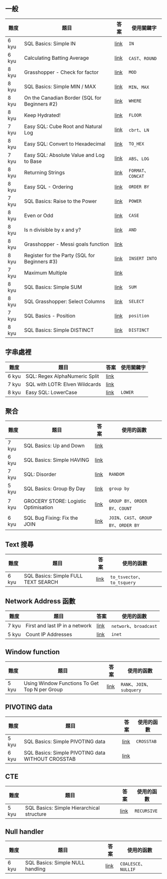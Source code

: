 ## 一般
|難度|題目|答案|使用關鍵字|
|---|---|---|---|
|6 kyu|SQL Basics: Simple IN|[link](/6kyu/Simple-IN.md)|`IN`|
|6 kyu|Calculating Batting Average|[link](/6kyu/CalculatingBattingAverage.md)|`CAST`、`ROUND`|
|8 kyu|Grasshopper - Check for factor|[link](/8kyu/Grasshopper-Check-for-factor.md)|`MOD`|
|8 kyu|SQL Basics: Simple MIN / MAX|[link](/8kyu/SQL-Basics-Simple-MIN-MAX.md)|`MIN`、`MAX`|
|8 kyu|On the Canadian Border (SQL for Beginners #2)|[link](/8kyu/On-the-Canadian-Border-(SQL-for-Beginners#2).md)|`WHERE`|
|8 kyu|Keep Hydrated!|[link](/8kyu/Keep-Hydrated.md)|`FLOOR`|
|7 kyu |Easy SQL: Cube Root and Natural Log|[link](/7kyu/Easy-SQL-Cube-Root-and-Natural-Log.md)|`cbrt`、`LN`|
|8 kyu|Easy SQL: Convert to Hexadecimal|[link](/8kyu/Easy-SQL-Convert-to-Hexadecimal.md)|`TO_HEX`|
|7 kyu|Easy SQL: Absolute Value and Log to Base|[link](/8kyu/Easy-SQL-Absolute-Value-and-Log-to-Base.md)|`ABS`、`LOG`|
|8 kyu|Returning Strings|[link](/8kyu/Returning-Strings.md)|`FORMAT`、`CONCAT`|
|8 kyu|Easy SQL - Ordering|[link](/8kyu/Easy-SQL-Ordering.md)|`ORDER BY`|
|7 kyu|SQL Basics: Raise to the Power|[link](/7kyu/SQL-Basics-Raise-to-the-Power.md)|`POWER`|
|8 kyu|Even or Odd|[link](/8kyu/Even-or-Odd.md)|`CASE`|
|8 kyu|Is n divisible by x and y?|[link](/8kyu/Is-n-divisible-by-x-and-y.md)|`AND`|
|8 kyu|Grasshopper - Messi goals function|[link](/8kyu/Grasshopper-Messi-goals-function.md)||
|8 kyu|Register for the Party (SQL for Beginners #3)|[link](/8kyu/Register-for-the-Party.md)|`INSERT INTO`|
|7 kyu|Maximum Multiple|[link](/7kyu/Maximum-Multiple.md)||
|8 kyu|SQL Basics: Simple SUM|[link](/8kyu/SQL-Basics-Simple-SUM.md)|`SUM`|
|8 kyu|SQL Grasshopper: Select Columns|[link](/8kyu/SQL-Grasshopper-Select-Columns.md)|`SELECT`|
|7 kyu|SQL Basics - Position|[link](/7kyu/SQL-Basics-Position.md)|`position`|
|8 kyu|SQL Basics: Simple DISTINCT|[link](/8kyu/SQL-Basics-Simple-DISTINCT.md)|`DISTINCT`|
## 字串處裡
|難度|題目|答案|使用關鍵字|
|---|---|---|---|
|6 kyu|SQL: Regex AlphaNumeric Split|[link](/6kyu/RegexAlphaNumericSplit.md)||
|7 kyu|SQL with LOTR: Elven Wildcards|[link](/7kyu/Elven-Wildcards.md)||
|8 kyu|Easy SQL: LowerCase|[link](/8kyu/Easy-SQL-LowerCase.md)|`LOWER`|

## 聚合
|難度|題目|答案|使用的函數|
|---|---|---|---|
|7 kyu|SQL Basics: Up and Down|[link](/7kyu/Up-and-Down.md)||
|6 kyu|SQL Basics: Simple HAVING|[link](6kyu/Simple-HAVING.md)||
|7 kyu|SQL: Disorder|[link](/7kyu/Disorder.md)|`RANDOM`|
|5 kyu|SQL Basics: Group By Day|[link](/5kyu/Group-By-Day.md)|`group by`|
|7 kyu|GROCERY STORE: Logistic Optimisation|[link](/7kyu/Up-and-Down.md)|`GROUP BY`、`ORDER BY`、`COUNT`|
|6 kyu|SQL Bug Fixing: Fix the JOIN|[link](/6kyu/SQL-Bug-Fixing-Fix-the-JOIN.md)|`JOIN`、`CAST`、`GROUP BY`、`ORDER BY`|
## Text 搜尋

|難度|題目|答案|使用的函數|
|---|---|---|---|
|6 kyu|SQL Basics: Simple FULL TEXT SEARCH|[link](/6kyu/Simple-FULL-TEXT-SEARCH.md)|`to_tsvector`、`to_tsquery`|

## Network Address 函數

|難度|題目|答案|使用的函數|
|---|---|---|---|
|7 kyu|First and last IP in a network|[link](/7kyu/First-and-last-IP-in-a-network.md)|`network`、`broadcast`|
|5 kyu|Count IP Addresses|[link](/5kyu/Count-IP-Addresses.md)|`inet`|

## Window function

|難度|題目|答案|使用的函數|
|---|---|---|---|
|5 kyu|Using Window Functions To Get Top N per Group|[link](/5kyu/Using-Window-Functions-To-Get-Top-N-per-Group.md)|`RANK`、`JOIN`、`subquery`|

## PIVOTING data
|難度|題目|答案|使用的函數|
|---|---|---|---|
|5 kyu|SQL Basics: Simple PIVOTING data|[link](/5kyu/Simple-PIVOTING-data.md)|`CROSSTAB`|
|6 kyu|SQL Basics: Simple PIVOTING data WITHOUT CROSSTAB|[link](/6kyu/SQL-Basics-Simple-PIVOTING-data-WITHOUT-CROSSTAB.md)||

## CTE
|難度|題目|答案|使用的函數|
|---|---|---|---|
|5 kyu|SQL Basics: Simple Hierarchical structure|[link](/5kyu/Simple-Hierarchical-structure.md)|`RECURSIVE`|


## Null handler
|難度|題目|答案|使用的函數|
|---|---|---|---|
|6 kyu|SQL Basics: Simple NULL handling|[link](/6kyu/SQL-Basics-Simple-NULL-handling.md)|`COALESCE`、`NULLIF`|




